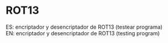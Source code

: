 # ROT13
ES: encriptador y desencriptador de ROT13 (testear programa)<br>EN: encriptador y desencriptador de ROT13 (testing program)
